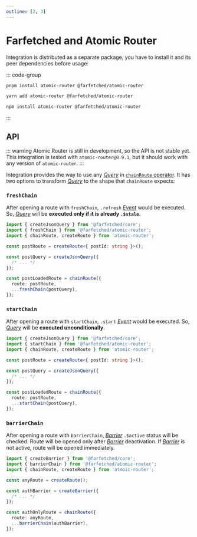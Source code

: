 ```yaml
---
outline: [2, 3]
---
```


# Farfetched and Atomic Router

Integration is distributed as a separate package, you have to install it and its peer dependencies before usage:

::: code-group

```sh [pnpm]
pnpm install atomic-router @farfetched/atomic-router
```

```sh [yarn]
yarn add atomic-router @farfetched/atomic-router
```

```sh [npm]
npm install atomic-router @farfetched/atomic-router
```

:::

## API

::: warning
Atomic Router is still in development, so the API is not stable yet. This integration is tested with `atomic-router@0.9.1`, but it should work with any version of `atomic-router`.
:::

Integration provides the way to use any [_Query_](/api/primitives/query) in [`chainRoute` operator](https://atomic-router.github.io/api/chain-route.html). It has two options to transform [_Query_](/api/primitives/query) to the shape that `chainRoute` expects:

### `freshChain`

After opening a route with `freshChain`, `.refresh` [_Event_](https://effector.dev/en/api/effector/event/) would be executed. So, [_Query_](/api/primitives/query) will be **executed only if it is already `.$stale`**.

```ts
import { createJsonQuery } from '@farfetched/core';
import { freshChain } from '@farfetched/atomic-router';
import { chainRoute, createRoute } from 'atomic-router';

const postRoute = createRoute<{ postId: string }>();

const postQuery = createJsonQuery({
  /* ... */
});

const postLoadedRoute = chainRoute({
  route: postRoute,
  ...freshChain(postQuery),
});
```

### `startChain`

After opening a route with `startChain`, `.start` [_Event_](https://effector.dev/en/api/effector/event/) would be executed. So, [_Query_](/api/primitives/query) will be **executed unconditionally**.

```ts
import { createJsonQuery } from '@farfetched/core';
import { startChain } from '@farfetched/atomic-router';
import { chainRoute, createRoute } from 'atomic-router';

const postRoute = createRoute<{ postId: string }>();

const postQuery = createJsonQuery({
  /* ... */
});

const postLoadedRoute = chainRoute({
  route: postRoute,
  ...startChain(postQuery),
});
```

### `barrierChain` <Badge type="tip" text="since v0.12.0" />

After opening a route with `barrierChain`, [_Barrier_](/api/primitives/barrier) `.$active` status will be checked. Route will be opened only after [_Barrier_](/api/primitives/barrier) deactivation. If [_Barrier_](/api/primitives/barrier) is not active, route will be opened immediately.

```ts
import { createBarrier } from '@farfetched/core';
import { barrierChain } from '@farfetched/atomic-router';
import { chainRoute, createRoute } from 'atmoic-router';

const anyRoute = createRoute();

const authBarrier = createBarrier({
  /* ... */
});

const authOnlyRoute = chainRoute({
  route: anyRoute,
  ...barrierChain(authBarrier),
});
```
